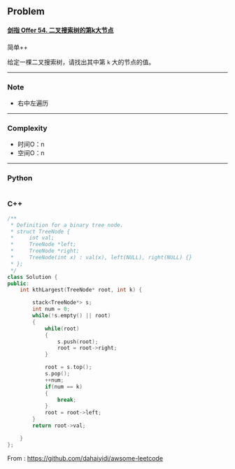 ## Problem

#### [剑指 Offer 54. 二叉搜索树的第k大节点](https://leetcode-cn.com/problems/er-cha-sou-suo-shu-de-di-kda-jie-dian-lcof/)

简单++

给定一棵二叉搜索树，请找出其中第 `k` 大的节点的值。

------

### Note

- 右中左遍历

------

### Complexity

- 时间O：n
- 空间O：n

------

### Python

```python

```

### C++

```C++
/**
 * Definition for a binary tree node.
 * struct TreeNode {
 *     int val;
 *     TreeNode *left;
 *     TreeNode *right;
 *     TreeNode(int x) : val(x), left(NULL), right(NULL) {}
 * };
 */
class Solution {
public:
    int kthLargest(TreeNode* root, int k) {

        stack<TreeNode*> s;
        int num = 0;
        while(!s.empty() || root)
        {
            while(root)
            {
                s.push(root);
                root = root->right;
            }

            root = s.top();
            s.pop();
            ++num;
            if(num == k)
            {
                break;
            }
            root = root->left;
        }
        return root->val;

    }
};
```



From : https://github.com/dahaiyidi/awsome-leetcode
